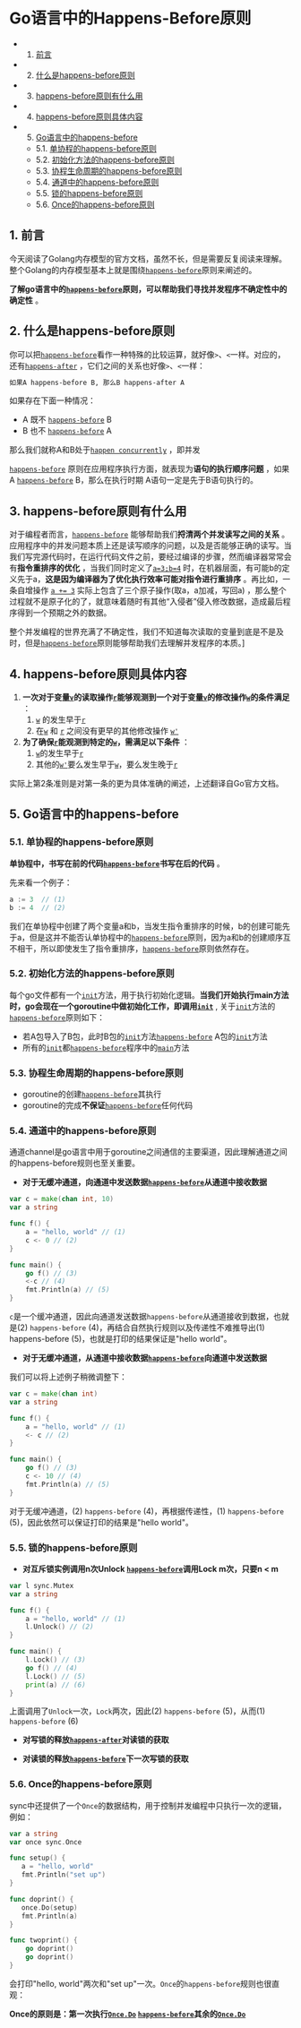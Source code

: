 # Go语言中的Happens-Before原则

<!-- vscode-markdown-toc -->
* 1. [前言](#)
* 2. [什么是happens-before原则](#happens-before)
* 3. [ happens-before原则有什么用](#happens-before-1)
* 4. [happens-before原则具体内容](#happens-before-1)
* 5. [Go语言中的happens-before](#Gohappens-before)
	* 5.1. [单协程的happens-before原则](#happens-before-1)
	* 5.2. [初始化方法的happens-before原则](#happens-before-1)
	* 5.3. [协程生命周期的happens-before原则](#happens-before-1)
	* 5.4. [通道中的happens-before原则](#happens-before-1)
	* 5.5. [锁的happens-before原则](#happens-before-1)
	* 5.6. [Once的happens-before原则](#Oncehappens-before)

<!-- vscode-markdown-toc-config
	numbering=true
	autoSave=true
	/vscode-markdown-toc-config -->
<!-- /vscode-markdown-toc -->

##  1. <a name=''></a>前言

今天阅读了Golang内存模型的官方文档，虽然不长，但是需要反复阅读来理解。整个Golang的内存模型基本上就是围绕[`happens-before`]()原则来阐述的。

**了解go语言中的[`happens-before`]()原则，可以帮助我们寻找并发程序不确定性中的确定性** 。

##  2. <a name='happens-before'></a>什么是happens-before原则

你可以把[`happens-before`]()看作一种特殊的比较运算，就好像`>`、`<`一样。对应的，还有[`happens-after`]() ，它们之间的关系也好像`>`、`<`一样：

```markdown
如果A happens-before B, 那么B happens-after A
```

如果存在下面一种情况：

* A 既不 [`happens-before`]() B
* B 也不 [`happens-before`]() A

那么我们就称A和B处于[`happen concurrently`]() ，即并发

[`happens-before`]() 原则在应用程序执行方面，就表现为**语句的执行顺序问题** ，如果A [`happens-before`]() B，那么在执行时期 A语句一定是先于B语句执行的。

##  3. <a name='happens-before-1'></a> happens-before原则有什么用

对于编程者而言，[`happens-before`]() 能够帮助我们**捋清两个并发读写之间的关系** 。应用程序中的并发问题本质上还是读写顺序的问题，以及是否能够正确的读写。当我们写完源代码时，在运行代码文件之前，要经过编译的步骤，然而编译器常常会有**指令重排序的优化** ，当我们同时定义了[`a=3;b=4`]() 时，在机器层面，有可能b的定义先于a，**这是因为编译器为了优化执行效率可能对指令进行重排序** 。再比如，一条自增操作 [`a += 3`]() 实际上包含了三个原子操作(取a，a加减，写回a) ，那么整个过程就不是原子化的了，就意味着随时有其他“入侵者”侵入修改数据，造成最后程序得到一个预期之外的数据。

整个并发编程的世界充满了不确定性，我们不知道每次读取的变量到底是不是及时，但是[`happens-before`]()原则能够帮助我们去理解并发程序的本质。]

##  4. <a name='happens-before-1'></a>happens-before原则具体内容

1. **一次对于变量[`v`]()的读取操作[`r`]()能够观测到一个对于变量[`v`]()的修改操作[`w`]()的条件满足** ：
   1. [`w`]() 的发生早于[`r`]()
   2. 在[`w`]() 和 [`r`]() 之间没有更早的其他修改操作 [`w'`]()
2. **为了确保[`r`]()能观测到特定的[`w`]()，需满足以下条件** ：
   1. [`w`]()的发生早于[`r`]()
   2. 其他的[`w'`]()要么发生早于[`w`]()，要么发生晚于[`r`]()

实际上第2条准则是对第一条的更为具体准确的阐述，上述翻译自Go官方文档。

##  5. <a name='Gohappens-before'></a>Go语言中的happens-before

###  5.1. <a name='happens-before-1'></a>单协程的happens-before原则

**单协程中，书写在前的代码[`happens-before`]()书写在后的代码**  。

先来看一个例子：

```go
a := 3	// (1)
b := 4  // (2)
```

我们在单协程中创建了两个变量a和b，当发生指令重排序的时候，b的创建可能先于a，但是这并不能否认单协程中的[`happens-before`]()原则，因为a和b的创建顺序互不相干，所以即使发生了指令重排序，[`happens-before`]()原则依然存在。

###  5.2. <a name='happens-before-1'></a>初始化方法的happens-before原则

每个go文件都有一个[`init`]()方法，用于执行初始化逻辑。**当我们开始执行main方法时，go会现在一个goroutine中做初始化工作，即调用[`init`]()** , 关于[`init`]()方法的[`happens-before`]()原则如下：

* 若A包导入了B包，此时B包的[`init`]()方法[`happens-before`]() A包的[`init`]()方法
* 所有的[`init`]()都[`happens-before`]()程序中的[`main`]()方法

###  5.3. <a name='happens-before-1'></a>协程生命周期的happens-before原则

* goroutine的创建[`happens-before`]()其执行
* goroutine的完成**不保证**[`happens-before`]()任何代码

###  5.4. <a name='happens-before-1'></a>通道中的happens-before原则

通道channel是go语言中用于goroutine之间通信的主要渠道，因此理解通道之间的happens-before规则也至关重要。

* **对于无缓冲通道，向通道中发送数据[`happens-before`]()从通道中接收数据**

```go
var c = make(chan int, 10)
var a string

func f() {
    a = "hello, world" // (1)
    c <- 0 // (2)
}

func main() {
    go f() // (3)
    <-c // (4)
    fmt.Println(a) // (5)
}
```

`c`是一个缓冲通道，因此向通道发送数据`happens-before`从通道接收到数据，也就是(2) `happens-before` (4)，再结合自然执行规则以及传递性不难推导出(1) happens-before (5)，也就是打印的结果保证是"hello world"。

* **对于无缓冲通道，从通道中接收数据[`happens-before`]()向通道中发送数据**

我们可以将上述例子稍微调整下：

```go
var c = make(chan int)
var a string

func f() {
    a = "hello, world" // (1)
    <- c // (2)
}

func main() {
    go f() // (3)
    c <- 10 // (4)
    fmt.Println(a) // (5)
}
```

对于无缓冲通道，(2) `happens-before` (4)，再根据传递性，(1) `happens-before` (5)，因此依然可以保证打印的结果是"hello world"。

###  5.5. <a name='happens-before-1'></a>锁的happens-before原则

* **对互斥锁实例调用n次Unlock [`happens-before`]()调用Lock m次，只要n < m**

```go
var l sync.Mutex
var a string

func f() {
    a = "hello, world" // (1)
    l.Unlock() // (2)
}

func main() {
    l.Lock() // (3)
    go f() // (4)
    l.Lock() // (5)
    print(a) // (6)
}
```

上面调用了`Unlock`一次，`Lock`两次，因此(2) `happens-before` (5)，从而(1) `happens-before` (6)

* **对写锁的释放[`happens-after`]()对读锁的获取**

* **对读锁的释放[`happens-before`]()下一次写锁的获取**

###  5.6. <a name='Oncehappens-before'></a>Once的happens-before原则

sync中还提供了一个`Once`的数据结构，用于控制并发编程中只执行一次的逻辑，例如：

```go
var a string
var once sync.Once

func setup() {
   a = "hello, world"
   fmt.Println("set up")
}

func doprint() {
   once.Do(setup)
   fmt.Println(a)
}

func twoprint() {
    go doprint()
    go doprint()
}
```

会打印"hello, world"两次和"set up"一次。`Once`的`happens-before`规则也很直观：

**Once的原则是：第一次执行[`Once.Do`]() [`happens-before`]()其余的[`Once.Do`]()**

